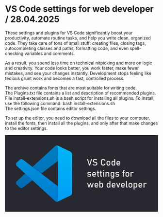 # VS Code settings for web developer / 28.04.2025

These settings and plugins for VS Code significantly boost your productivity, automate routine tasks, and help you write clean, organized code. They take care of tons of small stuff: creating files, closing tags, 
autocompleting classes and paths, formatting code, and even spell-checking variables and comments.

As a result, you spend less time on technical nitpicking and more on logic and creativity. Your code looks better, you work faster, make fewer mistakes, and see your changes instantly. Development stops feeling like 
tedious grunt work and becomes a fast, controlled process.

The archive contains fonts that are most suitable for writing code.<br>
The Plugins.txt file contains a list and description of recommended plugins.<br>
File install-extensions.sh is a bash script for installing all plugins. 
To install, use the following command: bash install-extensions.sh <br>
The settings.json file contains editor settings.<br>

To set up the editor, you need to download all the files to your computer, install the fonts, 
then install all the plugins, and only after that make changes to the editor settings.




<img src="1.jpg" alt="banner">
